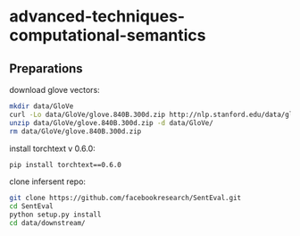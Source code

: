 # advanced-techniques-computational-semantics

## Preparations

download glove vectors:

```bash
mkdir data/GloVe
curl -Lo data/GloVe/glove.840B.300d.zip http://nlp.stanford.edu/data/glove.840B.300d.zip
unzip data/GloVe/glove.840B.300d.zip -d data/GloVe/
rm data/GloVe/glove.840B.300d.zip
```

install torchtext v 0.6.0:

 ```bash
 pip install torchtext==0.6.0
 ```

clone infersent repo:

```bash
git clone https://github.com/facebookresearch/SentEval.git
cd SentEval
python setup.py install    
cd data/downstream/
```
